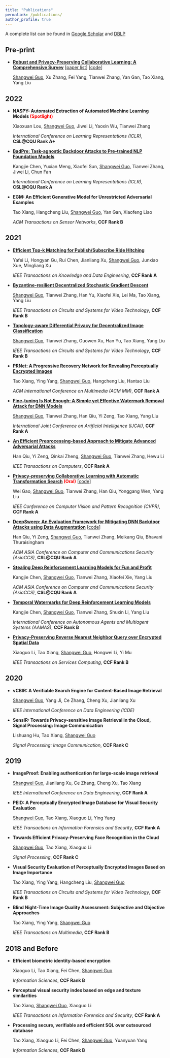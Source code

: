 ```yaml
---
title: "Publications"
permalink: /publications/
author_profile: true
---
```


A complete list can be found in [Google Scholar](https://scholar.google.com/citations?user=wQrVkBYAAAAJ) and [DBLP](https://dblp.uni-trier.de/pid/176/6479.html)


## Pre-print

* **[Robust and Privacy-Preserving Collaborative Learning: A Comprehensive Survey](https://arxiv.org/abs/2112.10183)** [[paper list](https://github.com/csl-cqu/awesome-secure-collebrative-learning-papers)] [[code](https://github.com/csl-cqu/Roubst-and-Privacy-preserving-Federated-Learning-System)]

  <u>Shangwei Guo</u>, Xu Zhang, Fei Yang, Tianwei Zhang, Yan Gan, Tao Xiang, Yang Liu

## 2022

* **NASPY: Automated Extraction of Automated Machine Learning Models<font  color=red > (Spotlight)</font>**

  Xiaoxuan Lou, <u>Shangwei Guo</u>, Jiwei Li, Yaoxin Wu, Tianwei Zhang

  *International Conference on Learning Representations (ICLR)*, **CSL@CQU Rank A+**

* **[BadPre: Task-agnostic Backdoor Attacks to Pre-trained NLP Foundation Models](https://arxiv.org/abs/2110.02467)**

  Kangjie Chen, Yuxian Meng, Xiaofei Sun, <u>Shangwei Guo</u>, Tianwei Zhang, Jiwei Li, Chun Fan

  *International Conference on Learning Representations (ICLR)*, **CSL@CQU Rank A**

* **EGM: An Efficient Generative Model for Unrestricted Adversarial Examples**

  Tao Xiang, Hangcheng Liu, <u>Shangwei Guo</u>, Yan Gan, Xiaofeng Liao

  *ACM Transactions on Sensor Networks*, **CCF Rank B**
## 2021

* **[Efficient Top-k Matching for Publish/Subscribe Ride Hitching](https://doi.org/10.1109/TKDE.2021.3124232)**

  Yafei Li, Hongyan Gu, Rui Chen, Jianliang Xu, <u>Shangwei Guo</u>, Junxiao Xue, Mingliang Xu

  *IEEE Transactions on Knowledge and Data Engineering*,  **CCF Rank A**

* **[Byzantine-resilient Decentralized Stochastic Gradient Descent](https://arxiv.org/abs/2002.08569)**

  <u>Shangwei Guo</u>, Tianwei Zhang, Han Yu,  Xiaofei Xie, Lei Ma, Tao Xiang, Yang Liu

  *IEEE Transactions on Circuits and Systems for Video Technology*,  **CCF Rank B**

* **[Topology-aware Differential Privacy for Decentralized Image Classification](https://arxiv.org/abs/2006.07817)**

  <u>Shangwei Guo</u>, Tianwei Zhang, Guowen Xu, Han Yu, Tao Xiang, Yang Liu

  *IEEE Transactions on Circuits and Systems for Video Technology*,  **CCF Rank B**

* **[PRNet: A Progressive Recovery Network for Revealing Perceptually Encrypted Images](https://doi.org/10.1145/3474085.3475517)**

  Tao Xiang, Ying Yang, <u>Shangwei Guo</u>, Hangcheng Liu, Hantao Liu

  *ACM International Conference on Multimedia (ACM MM)*,  **CCF Rank A**

* **[Fine-tuning Is Not Enough: A Simple yet Effective Watermark Removal Attack for DNN Models](https://arxiv.org/abs/2009.08697)**

  <u>Shangwei Guo</u>, Tianwei Zhang, Han Qiu, Yi Zeng, Tao Xiang, Yang Liu

  *International Joint Conference on Artificial Intelligence (IJCAI)*,  **CCF Rank A**

* **[An Efficient Preprocessing-based Approach to Mitigate Advanced Adversarial Attacks](https://doi.org/10.1109/TC.2021.3076826)**

  Han Qiu, Yi Zeng, Qinkai Zheng, <u>Shangwei Guo</u>, Tianwei Zhang, Hewu Li

  *IEEE Transactions on Computers*,  **CCF Rank A**

* **[Privacy-preserving Collaborative Learning with Automatic Transformation Search](https://arxiv.org/abs/2011.12505)<font  color=red > (Oral)</font>** [[code](https://github.com/gaow0007/ATSPrivacy)]

  Wei Gao, <u>Shangwei Guo</u>, Tianwei Zhang, Han Qiu, Yonggang Wen, Yang Liu

  *IEEE Conference on Computer Vision and Pattern Recognition (CVPR)*,  **CCF Rank A**

* **[DeepSweep: An Evaluation Framework for Mitigating DNN Backdoor Attacks using Data Augmentation](https://arxiv.org/abs/2012.07006)** [[code](https://github.com/YiZeng623/DeepSweep)]

  Han Qiu, Yi Zeng, <u>Shangwei Guo</u>, Tianwei Zhang, Meikang Qiu, Bhavani Thuraisingham

  *ACM ASIA Conference on Computer and Communications Security (AsiaCCS)*, **CSL@CQU Rank A**

* **[Stealing Deep Reinforcement Learning Models for Fun and Profit](https://arxiv.org/abs/2006.05032)**

  Kangjie Chen, <u>Shangwei Guo</u>, Tianwei Zhang, Xiaofei Xie, Yang Liu

  *ACM ASIA Conference on Computer and Communications Security (AsiaCCS)*, **CSL@CQU Rank A**

* **[Temporal Watermarks for Deep Reinforcement Learning Models](https://personal.ntu.edu.sg/tianwei.zhang/paper/aamas2021.pdf)**

  Kangjie Chen, <u>Shangwei Guo</u>, Tianwei Zhang, Shuxin Li, Yang Liu

  *International Conference on Autonomous Agents and Multiagent Systems (AAMAS)*,  **CCF Rank B**

* **[Privacy-Preserving Reverse Nearest Neighbor Query over Encrypted Spatial Data](https://doi.org/10.1109/TSC.2021.3065356)**

  Xiaoguo Li, Tao Xiang,  <u>Shangwei Guo</u>, Hongwei Li, Yi Mu

  *IEEE Transactions on Services Computing*,  **CCF Rank B**

## 2020

* **vCBIR: A Verifiable Search Engine for Content-Based Image Retrieval**

  <u>Shangwei Guo</u>, Yang Ji, Ce Zhang, Cheng Xu, Jianliang Xu

  *IEEE International Conference on Data Engineering (ICDE)*

* **SensIR: Towards Privacy-sensitive Image Retrieval in the Cloud, Signal Processing: Image Communication**

  Lishuang Hu, Tao Xiang, <u>Shangwei Guo</u>

  *Signal Processing: Image Communication*,  **CCF Rank C**

## 2019

* **ImageProof: Enabling authentication for large-scale image retrieval**

  <u>Shangwei Guo</u>, Jianliang Xu, Ce Zhang, Cheng Xu, Tao Xiang

  *IEEE International Conference on Data Engineering*,  **CCF Rank A**

* **PEID: A Perceptually Encrypted Image Database for Visual Security Evaluation**

  <u>Shangwei Guo</u>, Tao Xiang, Xiaoguo Li, Ying Yang

  *IEEE Transactions on Information Forensics and Security*,   **CCF Rank A**

* **Towards Efficient Privacy-Preserving Face Recognition in the Cloud**

  <u>Shangwei Guo</u>, Tao Xiang, Xiaoguo Li

  *Signal Processing*,  **CCF Rank C**

* **Visual Security Evaluation of Perceptually Encrypted Images Based on Image Importance**

  Tao Xiang, Ying Yang, Hangcheng Liu, <u>Shangwei Guo</u>

  *IEEE Transactions on Circuits and Systems for Video Technology*,  **CCF Rank B**

* **Blind Night-Time Image Quality Assessment: Subjective and Objective Approaches**

  Tao Xiang, Ying Yang, <u>Shangwei Guo</u>

  *IEEE Transactions on Multimedia*,  **CCF Rank B**

## 2018 and Before

* **Efficient biometric identity-based encryption**

  Xiaoguo Li, Tao Xiang, Fei Chen, <u>Shangwei Guo</u>

  *Information Sciences*,  **CCF Rank B**

* **Perceptual visual security index based on edge and texture similarities**

  Tao Xiang, <u>Shangwei Guo</u>, Xiaoguo Li

  *IEEE Transactions on Information Forensics and Security*, **CCF Rank A**

* **Processing secure, verifiable and efficient SQL over outsourced database**

  Tao Xiang, Xiaoguo Li, Fei Chen, <u>Shangwei Guo</u>, Yuanyuan Yang

  *Information Sciences*,  **CCF Rank B**
